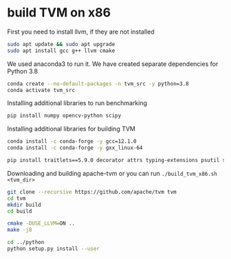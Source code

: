 # build TVM on x86

First you need to install llvm, if they are not installed

```bash
sudo apt update && sudo apt upgrade
sudo apt install gcc g++ llvm cmake
```

We used anaconda3 to run it. We have created separate dependencies for Python 3.8

```bash
conda create --no-default-packages -n tvm_src -y python=3.8
conda activate tvm_src
```

Installing additional libraries to run benchmarking
```bash
pip install numpy opencv-python scipy
```

Installing additional libraries for building TVM
```bash
conda install -c conda-forge -y gcc=12.1.0
conda install -c conda-forge -y gxx_linux-64

pip install traitlets==5.9.0 decorator attrs typing-extensions psutil scipy pybind11 
```

Downloading and building apache-tvm or you can run ```./build_tvm_x86.sh <tvm_dir>```
```bash
git clone --recursive https://github.com/apache/tvm tvm
cd tvm
mkdir build
cd build

cmake -DUSE_LLVM=ON ..
make -j8

cd ../python
python setup.py install --user
```


